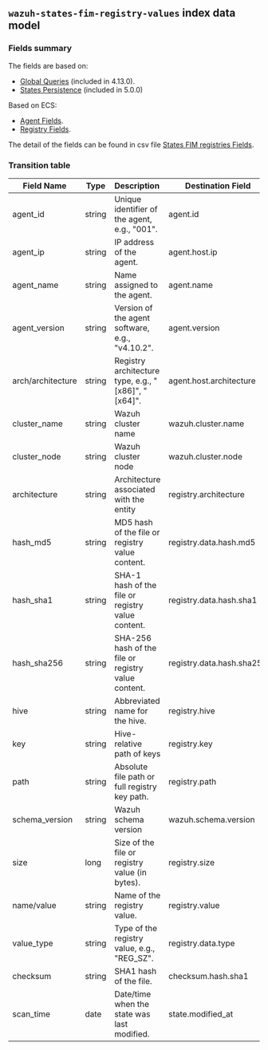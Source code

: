 ## `wazuh-states-fim-registry-values` index data model

### Fields summary

The fields are based on:
- [Global Queries](https://github.com/wazuh/wazuh/issues/27898) (included in 4.13.0).
- [States Persistence](https://github.com/wazuh/wazuh/issues/29840#issuecomment-2914305496) (included in 5.0.0)

Based on ECS:

- [Agent Fields](https://www.elastic.co/guide/en/ecs/current/ecs-agent.html).
- [Registry Fields](https://www.elastic.co/docs/reference/ecs/ecs-registry).

The detail of the fields can be found in csv file [States FIM registries Fields](fields.csv).

### Transition table


| Field Name        | Type   | Description                                         | Destination Field         | Custom |
| ----------------- | ------ | :-------------------------------------------------- | ------------------------- | ------ |
| agent_id          | string | Unique identifier of the agent, e.g., "001".        | agent.id                  |        |
| agent_ip          | string | IP address of the agent.                            | agent.host.ip             | TRUE   |
| agent_name        | string | Name assigned to the agent.                         | agent.name                |        |
| agent_version     | string | Version of the agent software, e.g., "v4.10.2".     | agent.version             |        |
| arch/architecture | string | Registry architecture type, e.g., "[x86]", "[x64]". | agent.host.architecture   | TRUE   |
| cluster_name      | string | Wazuh cluster name                                  | wazuh.cluster.name        | TRUE   |
| cluster_node      | string | Wazuh cluster node                                  | wazuh.cluster.node        | TRUE   |
| architecture      | string | Architecture associated with the entity             | registry.architecture     | TRUE   |
| hash_md5          | string | MD5 hash of the file or registry value content.     | registry.data.hash.md5    | TRUE   |
| hash_sha1         | string | SHA-1 hash of the file or registry value content.   | registry.data.hash.sha1   | TRUE   |
| hash_sha256       | string | SHA-256 hash of the file or registry value content. | registry.data.hash.sha256 | TRUE   |
| hive              | string | Abbreviated name for the hive.                      | registry.hive             |        |
| key               | string | Hive-relative path of keys                          | registry.key              |        |
| path              | string | Absolute file path or full registry key path.       | registry.path             |        |
| schema_version    | string | Wazuh schema version                                | wazuh.schema.version      | TRUE   |
| size              | long   | Size of the file or registry value (in bytes).      | registry.size             | TRUE   |
| name/value        | string | Name of the registry value.                         | registry.value            |        |
| value_type        | string | Type of the registry value, e.g., "REG_SZ".         | registry.data.type        |        |
| checksum          | string | SHA1 hash of the file.                              | checksum.hash.sha1        | TRUE   |
| scan_time         | date   | Date/time when the state was last modified.                | state.modified_at         | TRUE   |
